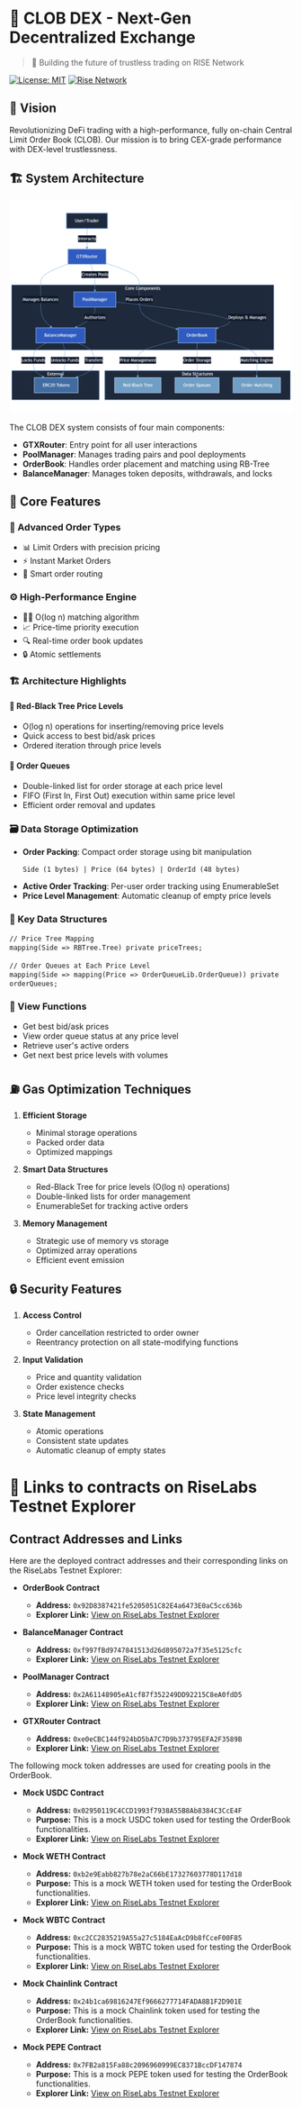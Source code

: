 # 🚀 CLOB DEX - Next-Gen Decentralized Exchange

> 💫 Building the future of trustless trading on RISE Network

[![License: MIT](https://img.shields.io/badge/License-MIT-yellow.svg)](https://opensource.org/licenses/MIT)
[![Rise Network](https://img.shields.io/badge/Network-RISE-blue)](https://www.riselabs.xyz)

## 🌟 Vision

Revolutionizing DeFi trading with a high-performance, fully on-chain Central Limit Order Book (CLOB). Our mission is to bring CEX-grade performance with DEX-level trustlessness.

## 🏗️ System Architecture

![CLOB DEX Architecture](diagram.png)

The CLOB DEX system consists of four main components:
- **GTXRouter**: Entry point for all user interactions
- **PoolManager**: Manages trading pairs and pool deployments
- **OrderBook**: Handles order placement and matching using RB-Tree
- **BalanceManager**: Manages token deposits, withdrawals, and locks

## 💎 Core Features

### 🔄 Advanced Order Types
- 📊 Limit Orders with precision pricing
- ⚡ Instant Market Orders
- 🎯 Smart order routing

### ⚙️ High-Performance Engine
- 🏃‍♂️ O(log n) matching algorithm
- 📈 Price-time priority execution
- 🔍 Real-time order book updates
- 🔒 Atomic settlements

### 🏗️ Architecture Highlights

#### 🌳 Red-Black Tree Price Levels
- O(log n) operations for inserting/removing price levels
- Quick access to best bid/ask prices
- Ordered iteration through price levels

#### 📜 Order Queues
- Double-linked list for order storage at each price level
- FIFO (First In, First Out) execution within same price level
- Efficient order removal and updates

### 🗃️ Data Storage Optimization
- **Order Packing**: Compact order storage using bit manipulation
  ```solidity
  Side (1 bytes) | Price (64 bytes) | OrderId (48 bytes)
  ```
- **Active Order Tracking**: Per-user order tracking using EnumerableSet
- **Price Level Management**: Automatic cleanup of empty price levels

### 🔑 Key Data Structures

```solidity
// Price Tree Mapping
mapping(Side => RBTree.Tree) private priceTrees;

// Order Queues at Each Price Level
mapping(Side => mapping(Price => OrderQueueLib.OrderQueue)) private orderQueues;
```

### 👀 View Functions
- Get best bid/ask prices
- View order queue status at any price level
- Retrieve user's active orders
- Get next best price levels with volumes

## ⛽ Gas Optimization Techniques

1. **Efficient Storage**
   - Minimal storage operations
   - Packed order data
   - Optimized mappings

2. **Smart Data Structures**
   - Red-Black Tree for price levels (O(log n) operations)
   - Double-linked lists for order management
   - EnumerableSet for tracking active orders

3. **Memory Management**
   - Strategic use of memory vs storage
   - Optimized array operations
   - Efficient event emission

## 🔒 Security Features

1. **Access Control**
   - Order cancellation restricted to order owner
   - Reentrancy protection on all state-modifying functions

2. **Input Validation**
   - Price and quantity validation
   - Order existence checks
   - Price level integrity checks

3. **State Management**
   - Atomic operations
   - Consistent state updates
   - Automatic cleanup of empty states

# 🔗 Links to contracts on RiseLabs Testnet Explorer

## Contract Addresses and Links

Here are the deployed contract addresses and their corresponding links on the RiseLabs Testnet Explorer:

- **OrderBook Contract**
  - **Address:** `0x92D8387421fe5205051C82E4a6473E0aC5cc636b`
  - **Explorer Link:** [View on RiseLabs Testnet Explorer](https://testnet-explorer.riselabs.xyz/address/0x92D8387421fe5205051C82E4a6473E0aC5cc636b)

- **BalanceManager Contract**
  - **Address:** `0xf997fBd9747841513d26d895072a7f35e5125cfc`
  - **Explorer Link:** [View on RiseLabs Testnet Explorer](https://testnet-explorer.riselabs.xyz/address/0xf997fBd9747841513d26d895072a7f35e5125cfc)

- **PoolManager Contract**
  - **Address:** `0x2A61148905eA1cf87f352249DD92215C8eA0fdD5`
  - **Explorer Link:** [View on RiseLabs Testnet Explorer](https://testnet-explorer.riselabs.xyz/address/0x2A61148905eA1cf87f352249DD92215C8eA0fdD5)

- **GTXRouter Contract**
  - **Address:** `0xe0eCBC144f924bD5bA7C7D9b373795EFA2F3589B`
  - **Explorer Link:** [View on RiseLabs Testnet Explorer](https://testnet-explorer.riselabs.xyz/address/0xe0eCBC144f924bD5bA7C7D9b373795EFA2F3589B)

The following mock token addresses are used for creating pools in the OrderBook.

- **Mock USDC Contract**
  - **Address:** `0x02950119C4CCD1993f7938A55B8Ab8384C3CcE4F`
  - **Purpose:** This is a mock USDC token used for testing the OrderBook functionalities.
  - **Explorer Link:** [View on RiseLabs Testnet Explorer](https://testnet-explorer.riselabs.xyz/address/0x02950119C4CCD1993f7938A55B8Ab8384C3CcE4F)

- **Mock WETH Contract**
  - **Address:** `0xb2e9Eabb827b78e2aC66bE17327603778D117d18`
  - **Purpose:** This is a mock WETH token used for testing the OrderBook functionalities.
  - **Explorer Link:** [View on RiseLabs Testnet Explorer](https://testnet-explorer.riselabs.xyz/address/0xb2e9Eabb827b78e2aC66bE17327603778D117d18)

- **Mock WBTC Contract**
  - **Address:** `0xc2CC2835219A55a27c5184EaAcD9b8fCceF00F85`
  - **Purpose:** This is a mock WBTC token used for testing the OrderBook functionalities.
  - **Explorer Link:** [View on RiseLabs Testnet Explorer](https://testnet-explorer.riselabs.xyz/address/0xc2CC2835219A55a27c5184EaAcD9b8fCceF00F85)

- **Mock Chainlink Contract**
  - **Address:** `0x24b1ca69816247Ef9666277714FADA8B1F2D901E`
  - **Purpose:** This is a mock Chainlink token used for testing the OrderBook functionalities.
  - **Explorer Link:** [View on RiseLabs Testnet Explorer](https://testnet-explorer.riselabs.xyz/address/0x24b1ca69816247Ef9666277714FADA8B1F2D901E)

- **Mock PEPE Contract**
  - **Address:** `0x7FB2a815Fa88c2096960999EC8371BccDF147874`
  - **Purpose:** This is a mock PEPE token used for testing the OrderBook functionalities.
  - **Explorer Link:** [View on RiseLabs Testnet Explorer](https://testnet-explorer.riselabs.xyz/address/0x7FB2a815Fa88c2096960999EC8371BccDF147874)
